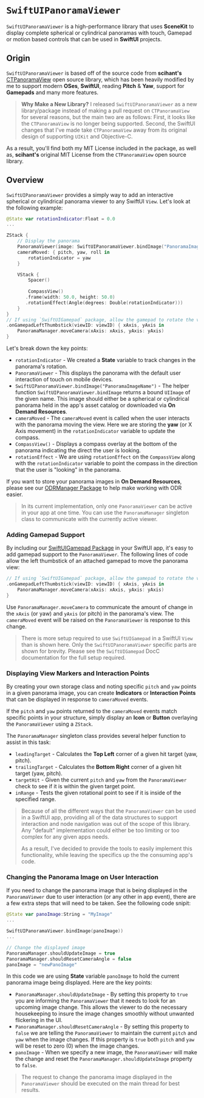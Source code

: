 # ``SwiftUIPanoramaViewer``

`SwiftUIPanoramaViewer` is a high-performance library that uses **SceneKit** to display complete spherical or cylindrical panoramas with touch, Gamepad or motion based controls that can be used in **SwiftUI** projects.

## Origin

`SwiftUIPanoramaViewer` is based off of the source code from **scihant's** [CTPanoramaView](https://github.com/scihant/CTPanoramaView) open source library, which has been heavily modified by me to support modern **OSes**, **SwiftUI**, reading **Pitch** & **Yaw**, support for **Gamepads** and many more features.

> **Why Make a New Library?** I released `SwiftUIPanoramaViewer` as a new library/package instead of making a pull request on `CTPanoramaView` for several reasons, but the main two are as follows: First, it looks like the `CTPanoramaView` is no longer being supported. Second, the SwiftUI changes that I've made take `CTPanoramaView` away from its original design of supporting `UIKit` and Objective-C.

As a result, you'll find both my MIT License included in the package, as well as, **scihant's** original MIT License from the `CTPanoramaView` open source library.

## Overview

`SwiftUIPanoramaViewer` provides a simply way to add an interactive spherical or cylindrical panorama viewer to any SwiftUI `View`. Let's look at the following example:

```swift
@State var rotationIndicator:Float = 0.0
...

ZStack {
	// Display the panorama
	PanoramaViewer(image: SwiftUIPanoramaViewer.bindImage("PanoramaImageName")) {key in }
	cameraMoved: { pitch, yaw, roll in
	    rotationIndicator = yaw
	}

	VStack {
		Spacer()
	
		CompassView()
	   .frame(width: 50.0, height: 50.0)
	   .rotationEffect(Angle(degrees: Double(rotationIndicator)))
	}
}
// If using `SwiftUIGamepad` package, allow the gamepad to rotate the view.
.onGamepadLeftThumbstick(viewID: viewID) { xAxis, yAxis in
    PanoramaManager.moveCamera(xAxis: xAxis, yAxis: yAxis)
}
```

Let's break down the key points:

* `rotationIndicator` - We created a **State** variable to track changes in the panorama's rotation.
* `PanoramaViewer` - This displays the panorama with the default user interaction of touch on mobile devices.
* `SwiftUIPanoramaViewer.bindImage("PanoramaImageName")` - The helper function `SwiftUIPanoramaViewer.bindImage` returns a bound `UIImage` of the given name. This image should either be a spherical or cylindrical panorama held in the app's asset catalog or downloaded via **On Demand Resources**.
* `cameraMoved` - The `cameraMoved` event is called when the user interacts with the panorama moving the view. Here we are storing the **yaw** (or X Axis movement) in the `rotationIndicator` variable to update the compass.
* `CompassView()` - Displays a compass overlay at the bottom of the panorama indicating the direct the user is looking.
* `rotationEffect` - We are using `rotationEffect` on the `CompassView` along with the `rotationIndicator` variable to point the compass in the direction that the user is "looking" in the panorama.

If you want to store your panorama images in **On Demand Resources**, please see our [ODRManager Package](https://github.com/Appracatappra/ODRManager) to help make working with ODR easier.

> In its current implementation, only one `PanoramaViewer` can be active in your app at one time. You can use the `PanoramaManager` singleton class to communicate with the currently active viewer.

### Adding Gamepad Support

By including our [SwiftUIGamepad Package](https://github.com/Appracatappra/SwiftUIGamepad) in your SwiftUI app, it's easy to add gamepad support to the `PanoramaViewer`. The following lines of code allow the left thumbstick of an attached gamepad to move the panorama view:

```swift
// If using `SwiftUIGamepad` package, allow the gamepad to rotate the view.
.onGamepadLeftThumbstick(viewID: viewID) { xAxis, yAxis in
    PanoramaManager.moveCamera(xAxis: xAxis, yAxis: yAxis)
}
```

Use `PanoramaManager.moveCamera` to communicate the amount of change in the `xAxis` (or yaw) and `yAxis` (or pitch) in the panorama's view. The `cameraMoved` event will be raised on the `PanoramaViewer` is response to this change.

> There is more setup required to use `SwiftUIGamepad` in a SwiftUI `View` than is shown here. Only the `SwiftUIPanoramaViewer` specific parts are shown for brevity. Please see the `SwiftUIGamepad` DocC documentation for the full setup required.

### Displaying View Markers and Interaction Points

By creating your own storage class and noting specific `pitch` and `yaw` points in a given panorama image, you can create **Indicators** or **Interaction Points** that can be displayed in response to `cameraMoved` events.

If the `pitch` and `yaw` points returned to the `cameraMoved` events match specific points in your structure, simply display an **Icon** or **Button** overlaying the `PanoramaViewer` using a `ZStack`.

The `PanoramaManager` singleton class provides several helper function to assist in this task:

* `leadingTarget` - Calculates the **Top Left** corner of a given hit target (yaw, pitch).
* `trailingTarget` - Calculates the **Bottom Right** corner of a given hit target (yaw, pitch).
* `targetHit` - Given the current `pitch` and `yaw` from the `PanoramaViewer` check to see if it is within the given target point.
* `inRange` - Tests the given rotational point to see if it is inside of the specified range.

> Because of all the different ways that the `PanoramaViewer` can be used in a SwiftUI app, providing all of the data structures to support interaction and node navigation was out of the scope of this library. Any "default" implementation could either be too limiting or too complex for any given apps needs.
> 
> As a result, I've decided to provide the tools to easily implement this functionality, while leaving the specifics up the the consuming app's code.

### Changing the Panorama Image on User Interaction

If you need to change the panorama image that is being displayed in the `PanoramaViewer` due to user interaction (or any other in app event), there are a few extra steps that will need to be taken. See the following code snipit:

```swift
@State var panoImage:String = "MyImage"
...

SwiftUIPanoramaViewer.bindImage(panoImage))
...

// Change the displayed image
PanoramaManager.shouldUpdateImage = true
PanoramaManager.shouldResetCameraAngle = false
panoImage = "newPanoImage"

```

In this code we are using **State** variable `panoImage` to hold the current panorama image being displayed. Here are the key points:

* `PanoramaManager.shouldUpdateImage` - By setting this property to `true` you are informing the `PanoramaViewer` that it needs to look for an upcoming image change. This allows the viewer to do the necessary housekeeping to insure the image changes smoothly without unwanted flickering in the UI.
* `PanoramaManager.shouldResetCameraAngle` - By setting this property to `false` we are telling the `PanoramaViewer` to maintain the current `pitch` and `yaw` when the image changes. If this property is `true` both `pitch` and `yaw` will be reset to zero (0) when the image changes.
* `panoImage` - When we specify a new image, the `PanoramaViewer` will make the change and reset the `PanoramaManager.shouldUpdateImage` property to `false`.

> The request to change the panorama image displayed in the `PanoramaViewer` should be executed on the main thread for best results.
